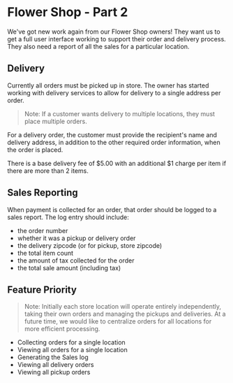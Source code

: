 # Flower Shop - Part 2

We've got new work again from our Flower Shop owners! They want us to get a full user interface working 
to support their order and delivery process. They also need a report of all the sales for a particular location.


## Delivery

Currently all orders must be picked up in store. The owner has started working with delivery services 
to allow for delivery to a single address per order.
> Note: If a customer wants delivery to multiple locations, they must place multiple orders.

For a delivery order, the customer must provide the recipient's name and delivery address, in addition 
to the other required order information, when the order is placed.

There is a base delivery fee of $5.00 with an additional $1 charge per item if there are more than 2 items.

## Sales Reporting

When payment is collected for an order, that order should be logged to a sales report. The log entry should include:
- the order number
- whether it was a pickup or delivery order
- the delivery zipcode (or for pickup, store zipcode)
- the total item count
- the amount of tax collected for the order
- the total sale amount (including tax)

## Feature Priority

> Note: Initially each store location will operate entirely independently, taking their 
> own orders and managing the pickups and deliveries. At a future time, we would like 
> to centralize orders for all locations for more efficient processing.

- Collecting orders for a single location
- Viewing all orders for a single location
- Generating the Sales log
- Viewing all delivery orders
- Viewing all pickup orders



